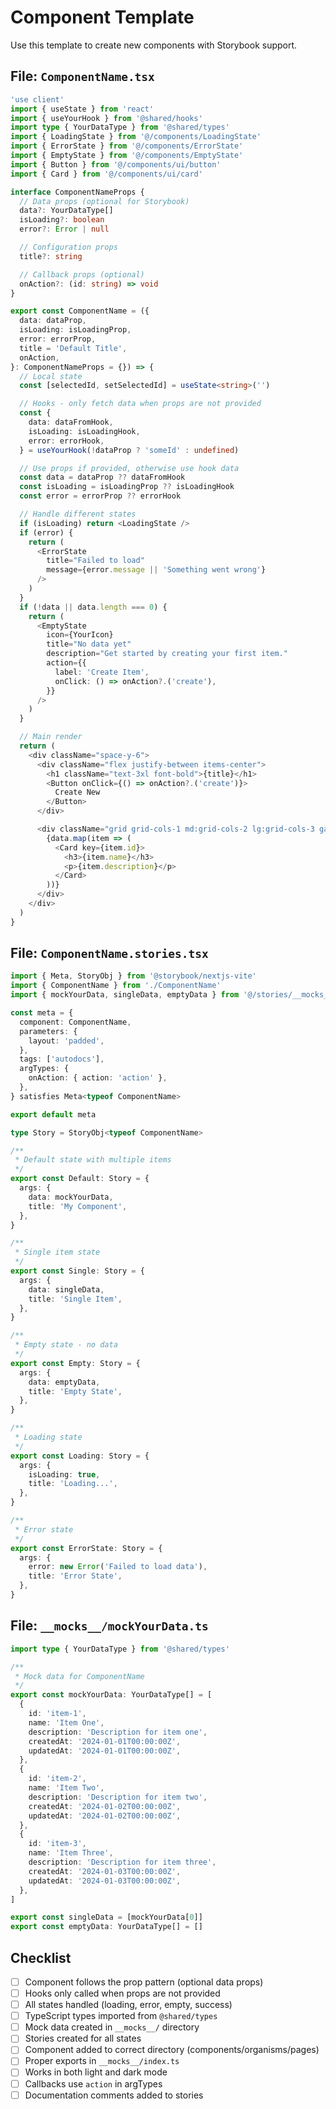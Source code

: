 # Component Template

Use this template to create new components with Storybook support.

## File: `ComponentName.tsx`

```typescript
'use client'
import { useState } from 'react'
import { useYourHook } from '@shared/hooks'
import type { YourDataType } from '@shared/types'
import { LoadingState } from '@/components/LoadingState'
import { ErrorState } from '@/components/ErrorState'
import { EmptyState } from '@/components/EmptyState'
import { Button } from '@/components/ui/button'
import { Card } from '@/components/ui/card'

interface ComponentNameProps {
  // Data props (optional for Storybook)
  data?: YourDataType[]
  isLoading?: boolean
  error?: Error | null

  // Configuration props
  title?: string

  // Callback props (optional)
  onAction?: (id: string) => void
}

export const ComponentName = ({
  data: dataProp,
  isLoading: isLoadingProp,
  error: errorProp,
  title = 'Default Title',
  onAction,
}: ComponentNameProps = {}) => {
  // Local state
  const [selectedId, setSelectedId] = useState<string>('')

  // Hooks - only fetch data when props are not provided
  const {
    data: dataFromHook,
    isLoading: isLoadingHook,
    error: errorHook,
  } = useYourHook(!dataProp ? 'someId' : undefined)

  // Use props if provided, otherwise use hook data
  const data = dataProp ?? dataFromHook
  const isLoading = isLoadingProp ?? isLoadingHook
  const error = errorProp ?? errorHook

  // Handle different states
  if (isLoading) return <LoadingState />
  if (error) {
    return (
      <ErrorState
        title="Failed to load"
        message={error.message || 'Something went wrong'}
      />
    )
  }
  if (!data || data.length === 0) {
    return (
      <EmptyState
        icon={YourIcon}
        title="No data yet"
        description="Get started by creating your first item."
        action={{
          label: 'Create Item',
          onClick: () => onAction?.('create'),
        }}
      />
    )
  }

  // Main render
  return (
    <div className="space-y-6">
      <div className="flex justify-between items-center">
        <h1 className="text-3xl font-bold">{title}</h1>
        <Button onClick={() => onAction?.('create')}>
          Create New
        </Button>
      </div>

      <div className="grid grid-cols-1 md:grid-cols-2 lg:grid-cols-3 gap-6">
        {data.map(item => (
          <Card key={item.id}>
            <h3>{item.name}</h3>
            <p>{item.description}</p>
          </Card>
        ))}
      </div>
    </div>
  )
}
```

## File: `ComponentName.stories.tsx`

```typescript
import { Meta, StoryObj } from '@storybook/nextjs-vite'
import { ComponentName } from './ComponentName'
import { mockYourData, singleData, emptyData } from '@/stories/__mocks__'

const meta = {
  component: ComponentName,
  parameters: {
    layout: 'padded',
  },
  tags: ['autodocs'],
  argTypes: {
    onAction: { action: 'action' },
  },
} satisfies Meta<typeof ComponentName>

export default meta

type Story = StoryObj<typeof ComponentName>

/**
 * Default state with multiple items
 */
export const Default: Story = {
  args: {
    data: mockYourData,
    title: 'My Component',
  },
}

/**
 * Single item state
 */
export const Single: Story = {
  args: {
    data: singleData,
    title: 'Single Item',
  },
}

/**
 * Empty state - no data
 */
export const Empty: Story = {
  args: {
    data: emptyData,
    title: 'Empty State',
  },
}

/**
 * Loading state
 */
export const Loading: Story = {
  args: {
    isLoading: true,
    title: 'Loading...',
  },
}

/**
 * Error state
 */
export const ErrorState: Story = {
  args: {
    error: new Error('Failed to load data'),
    title: 'Error State',
  },
}
```

## File: `__mocks__/mockYourData.ts`

```typescript
import type { YourDataType } from '@shared/types'

/**
 * Mock data for ComponentName
 */
export const mockYourData: YourDataType[] = [
  {
    id: 'item-1',
    name: 'Item One',
    description: 'Description for item one',
    createdAt: '2024-01-01T00:00:00Z',
    updatedAt: '2024-01-01T00:00:00Z',
  },
  {
    id: 'item-2',
    name: 'Item Two',
    description: 'Description for item two',
    createdAt: '2024-01-02T00:00:00Z',
    updatedAt: '2024-01-02T00:00:00Z',
  },
  {
    id: 'item-3',
    name: 'Item Three',
    description: 'Description for item three',
    createdAt: '2024-01-03T00:00:00Z',
    updatedAt: '2024-01-03T00:00:00Z',
  },
]

export const singleData = [mockYourData[0]]
export const emptyData: YourDataType[] = []
```

## Checklist

- [ ] Component follows the prop pattern (optional data props)
- [ ] Hooks only called when props are not provided
- [ ] All states handled (loading, error, empty, success)
- [ ] TypeScript types imported from `@shared/types`
- [ ] Mock data created in `__mocks__/` directory
- [ ] Stories created for all states
- [ ] Component added to correct directory (components/organisms/pages)
- [ ] Proper exports in `__mocks__/index.ts`
- [ ] Works in both light and dark mode
- [ ] Callbacks use `action` in argTypes
- [ ] Documentation comments added to stories
